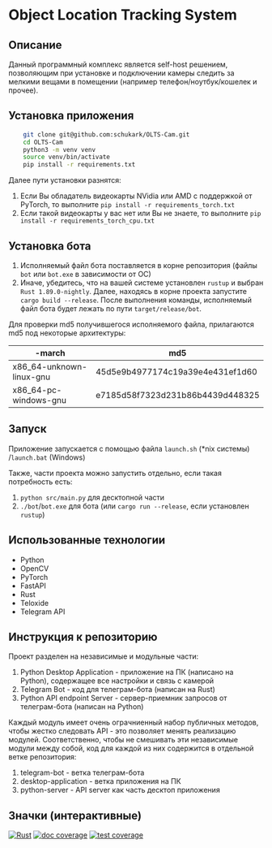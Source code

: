 # Object Location Tracking System

## Описание

Данный программный комплекс является self-host решением, позволяющим при установке и подключении камеры следить за мелкими вещами в помещении (например телефон/ноутбук/кошелек и прочее).

## Установка приложения

```bash
    git clone git@github.com:schukark/OLTS-Cam.git
    cd OLTS-Cam
    python3 -m venv venv
    source venv/bin/activate
    pip install -r requirements.txt
```

Далее пути установки разнятся:

1. Если Вы обладатель видеокарты NVidia или AMD с поддержкой от PyTorch, то выполните `pip install -r requirements_torch.txt`
2. Если такой видеокарты у вас нет или Вы не знаете, то выполните `pip install -r requirements_torch_cpu.txt`

## Установка бота

1. Исполняемый файл бота поставляется в корне репозитория (файлы `bot` или `bot.exe` в зависимости от ОС)
2. Иначе, убедитесь, что на вашей системе установлен `rustup` и выбран `Rust 1.89.0-nightly`. Далее, находясь в корне проекта запустите `cargo build --release`. После выполнения команды, исполняемый файл бота будет лежать по пути `target/release/bot`.

Для проверки md5 получившегося исполняемого файла, прилагаются md5 под некоторые архитектуры:

|                   -march |                              md5 |
| ------------------------ | -------------------------------- |
| x86_64-unknown-linux-gnu | 45d5e9b4977174c19a39e4e431ef1d60 |
|    x86_64-pc-windows-gnu | e7185d58f7323d231b86b4439d448325 |

## Запуск

Приложение запускается с помощью файла `launch.sh` (*nix системы) /`launch.bat` (Windows)

Также, части проекта можно запустить отдельно, если такая потребность есть:

1. `python src/main.py` для десктопной части
2. `./bot`/`bot.exe` для бота (или `cargo run --release`, если установлен `rustup`)

## Использованные технологии

- Python
- OpenCV
- PyTorch
- FastAPI
- Rust
- Teloxide
- Telegram API

## Инструкция к репозиторию

Проект разделен на независимые и модульные части:

1. Python Desktop Application - приложение на ПК (написано на Python), содержащее все настройки и связь с камерой
2. Telegram Bot - код для телеграм-бота (написан на Rust)
3. Python API endpoint Server - сервер-приемник запросов от телеграм-бота (написан на Python)

Каждый модуль имеет очень ограчниенный набор публичных методов, чтобы жестко следовать API - это позволяет менять реализацию модулей.
Соответственно, чтобы не смешивать эти независимые модули между собой, код для каждой из них содержится в отдельной ветке репозитория:

1. telegram-bot - ветка телеграм-бота
2. desktop-application - ветка приложения на ПК
3. python-server - API server как часть десктоп приложения

## Значки (интерактивные)

[![Rust](https://github.com/schukark/OLTS-Cam/actions/workflows/rust.yml/badge.svg)](https://github.com/schukark/OLTS-Cam/actions/workflows/rust.yml)
[![doc coverage](https://img.shields.io/endpoint?url=https%3A%2F%2Fgist.githubusercontent.com%2Fschukark%2F1b10014d0019c22cc1984bc8a7be7152%2Fraw%2F3de291300f3d36ee7956596666a10d667ab31971%2Fdoc-coverage.json)](https://github.com/schukark/OLTS-Cam/)
[![test coverage](https://coveralls.io/repos/github/schukark/OLTS-Cam/badge.svg?branch=telegram-bot)](https://coveralls.io/github/schukark/OLTS-Cam?branch=telegram-bot)
